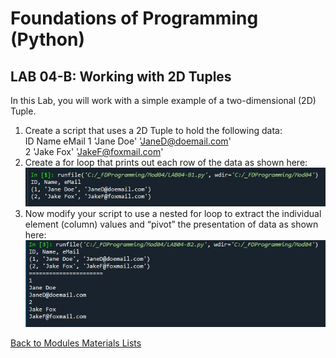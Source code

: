 # Foundations of Programming (Python)  

## LAB 04-B: Working with 2D Tuples

In this Lab, you will work with a simple example of a two-dimensional (2D) Tuple.   

1.	Create a script that uses a 2D Tuple to hold the following data:  
	ID Name eMail
	1 'Jane Doe' 'JaneD@doemail.com'  
	2 'Jake Fox' 'JakeF@foxmail.com'  
2.	Create a for loop that prints out each row of the data as shown here:  
![alt text](images/LAB04_B1.JPG "LAB04_B first output")  
3. Now modify your script to use a nested for loop to extract the individual element (column) values and “pivot” the presentation of data as shown here:  
![alt text](images/LAB04_B2.JPG "LAB04_B first output")  

[Back to Modules Materials Lists](../Modules.md#module-04-materials-list)